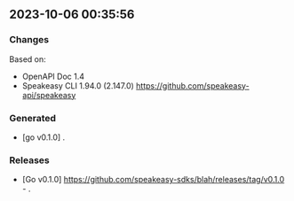 

## 2023-10-06 00:35:56
### Changes
Based on:
- OpenAPI Doc 1.4 
- Speakeasy CLI 1.94.0 (2.147.0) https://github.com/speakeasy-api/speakeasy
### Generated
- [go v0.1.0] .
### Releases
- [Go v0.1.0] https://github.com/speakeasy-sdks/blah/releases/tag/v0.1.0 - .